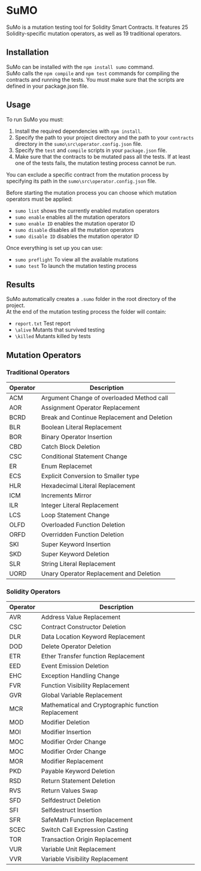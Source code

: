 # SuMO
SuMo is a mutation testing tool for Solidity Smart Contracts. It features 25 Solidity-specific mutation operators,
as well as 19 traditional operators.

## Installation
SuMo can be installed with the ```npm install sumo``` command. <br/>
SuMo calls the ```npm compile``` and ```npm test``` commands for compiling the contracts and running the tests.
You must make sure that the scripts are defined in your package.json file.

## Usage
To run SuMo you must: 
1. Install the required dependencies with ```npm install```.
1. Specify the path to your project directory and the path to your ```contracts``` directory in the ```sumo\src\operator.config.json``` file. 
2. Specify the ```test``` and ```compile``` scripts in your ```package.json``` file.
3. Make sure that the contracts to be mutated pass all the tests. If at least one of the tests fails, the mutation testing process cannot be run.

You can exclude a specific contract from the mutation process by specifying its path in the
```sumo\src\operator.config.json``` file.

Before starting the mutation process you can choose which mutation operators must be applied:
* ```sumo list``` shows the currently enabled mutation operators
* ```sumo enable``` enables all the mutation operators
* ```sumo enable ID``` enables the mutation operator ID
* ```sumo disable``` disables all the mutation operators
* ```sumo disable ID``` disables the mutation operator ID

Once everything is set up you can use:
* ```sumo preflight``` To view all the available mutations
* ```sumo test``` To launch the mutation testing process

## Results
SuMo automatically creates a ```.sumo``` folder in the root directory of the project. <br/>
At the end of the mutation testing process the folder will contain:
* ```report.txt``` Test report
* ```\alive``` Mutants that survived testing
* ```\killed``` Mutants killed by tests

## Mutation Operators

### Traditional Operators
| Operator | Description |
| ------ | ------ |
| ACM| Argument Change of overloaded Method call |
| AOR | Assignment Operator Replacement |
| BCRD | Break and Continue Replacement and Deletion |
| BLR | Boolean Literal Replacement |
| BOR | Binary Operator Insertion |
| CBD | Catch Block Deletion |
| CSC | Conditional Statement Change |
| ER | Enum Replacemet |
| ECS | Explicit Conversion to Smaller type |
| HLR | Hexadecimal Literal Replacement |
| ICM | Increments Mirror |
| ILR | Integer Literal Replacement |
| LCS | Loop Statement Change |
| OLFD | Overloaded Function Deletion |
| ORFD | Overridden Function Deletion |
| SKI | Super Keyword Insertion |
| SKD | Super Keyword Deletion |
| SLR | String Literal Replacement |
| UORD | Unary Operator Replacement and Deletion |

### Solidity Operators
|Operator | Description |
| ------ | ------ |
| AVR | Address Value Replacement |
| CSC | Contract Constructor Deletion |
| DLR | Data Location Keyword Replacement |
| DOD | Delete Operator Deletion |
| ETR | Ether Transfer function Replacement |
| EED |  Event Emission Deletion |
| EHC | Exception Handling Change |
| FVR | Function Visibility Replacement |
| GVR | Global Variable Replacement |
| MCR | Mathematical and Cryptographic function Replacement |
| MOD | Modifier Deletion |
| MOI | Modifier Insertion |
| MOC | Modifier Order Change |
| MOC | Modifier Order Change |
| MOR | Modifier Replacement |
| PKD | Payable Keyword Deletion |
| RSD | Return Statement Deletion |
| RVS | Return Values Swap |
| SFD | Selfdestruct Deletion |
| SFI | Selfdestruct Insertion |
| SFR | SafeMath Function Replacement |
| SCEC | Switch Call Expression Casting |
| TOR | Transaction Origin Replacement |
| VUR | Variable Unit Replacement |
| VVR | Variable Visibility Replacement |
